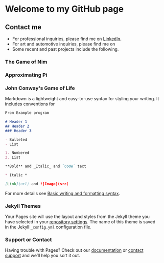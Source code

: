 # Welcome to my GitHub page

## Contact me

- For professional inquiries, please find me on [LinkedIn](https://www.linkedin.com/in/richiemichael/).
- For art and automotive inquiries, please find me on
- Some recent and past projects include the following.

### The Game of Nim

### Approximating Pi

### John Conway's Game of Life

Markdown is a lightweight and easy-to-use syntax for styling your writing. It includes conventions for

```markdown
From Example program

# Header 1
## Header 2
### Header 3

- Bulleted
- List

1. Numbered
2. List

**Bold** and _Italic_ and `Code` text

* Italic *

[Link](url) and ![Image](src)
```

For more details see [Basic writing and formatting syntax](https://docs.github.com/en/github/writing-on-github/getting-started-with-writing-and-formatting-on-github/basic-writing-and-formatting-syntax).

### Jekyll Themes

Your Pages site will use the layout and styles from the Jekyll theme you have selected in your [repository settings](https://github.com/M-STIG/m-stig.github.io/settings/pages). The name of this theme is saved in the Jekyll `_config.yml` configuration file.

### Support or Contact

Having trouble with Pages? Check out our [documentation](https://docs.github.com/categories/github-pages-basics/) or [contact support](https://support.github.com/contact) and we’ll help you sort it out.
